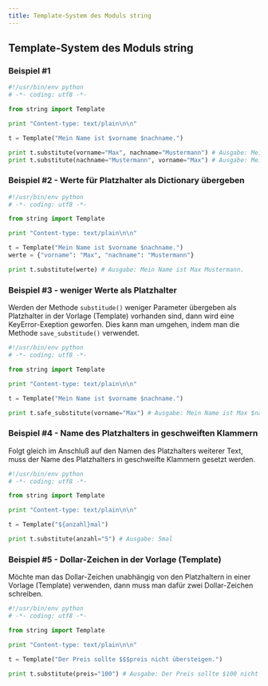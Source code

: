 ```yaml
---
title: Template-System des Moduls string
---
```


## Template-System des Moduls string

### Beispiel #1

```python
#!/usr/bin/env python
# -*- coding: utf8 -*-

from string import Template

print "Content-type: text/plain\n\n"

t = Template("Mein Name ist $vorname $nachname.")

print t.substitute(vorname="Max", nachname="Mustermann") # Ausgabe: Mein Name ist Max Mustermann.
print t.substitute(nachname="Mustermann", vorname="Max") # Ausgabe: Mein Name ist Max Mustermann.
```

### Beispiel #2 - Werte für Platzhalter als Dictionary übergeben

```python
#!/usr/bin/env python
# -*- coding: utf8 -*-

from string import Template

print "Content-type: text/plain\n\n"

t = Template("Mein Name ist $vorname $nachname.")
werte = {"vorname": "Max", "nachname": "Mustermann"}

print t.substitute(werte) # Ausgabe: Mein Name ist Max Mustermann.
```

### Beispiel #3 - weniger Werte als Platzhalter

Werden der Methode `substitude()` weniger Parameter übergeben als Platzhalter in der Vorlage (Template) vorhanden sind, dann wird eine KeyError-Exeption geworfen. Dies kann man umgehen, indem man die Methode `save_substitude()` verwendet.

```python
#!/usr/bin/env python
# -*- coding: utf8 -*-

from string import Template

print "Content-type: text/plain\n\n"

t = Template("Mein Name ist $vorname $nachname.")

print t.safe_substitute(vorname="Max") # Ausgabe: Mein Name ist Max $nachname.
```

### Beispiel #4 - Name des Platzhalters in geschweiften Klammern

Folgt gleich im Anschluß auf den Namen des Platzhalters weiterer Text, muss der Name des Platzhalters in geschweifte Klammern gesetzt werden.

```python
#!/usr/bin/env python
# -*- coding: utf8 -*-

from string import Template

print "Content-type: text/plain\n\n"

t = Template("${anzahl}mal")

print t.substitute(anzahl="5") # Ausgabe: 5mal
```

### Beispiel #5 - Dollar-Zeichen in der Vorlage (Template)

Möchte man das Dollar-Zeichen unabhängig von den Platzhaltern in einer Vorlage (Template) verwenden, dann muss man dafür zwei Dollar-Zeichen schreiben.

```python
#!/usr/bin/env python
# -*- coding: utf8 -*-

from string import Template

print "Content-type: text/plain\n\n"

t = Template("Der Preis sollte $$$preis nicht übersteigen.")

print t.substitute(preis="100") # Ausgabe: Der Preis sollte $100 nicht übersteigen.
```
